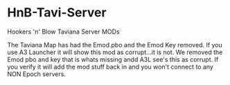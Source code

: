 # HnB-Tavi-Server
Hookers 'n' Blow Taviana Server MODs

The Taviana Map has had the Emod.pbo and the Emod Key removed.
If you use A3 Launcher it will show this mod as corrupt...it is not. We removed the Emod pbo and key that is whats missing andd A3L see's this as corrupt. If you verify it will add the mod stuff back in and you won't connect to any NON Epoch servers.
